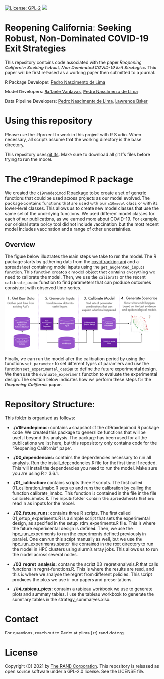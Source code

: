 
<!-- README.md is generated from README.Rmd. Please edit that file -->

<!-- badges: start -->

[![License:
GPL-2](https://img.shields.io/badge/license-GPL--2-blue.svg)](https://cran.r-project.org/web/licenses/GPL-2)
[![](https://img.shields.io/badge/doi-10.7249/TLA173--1-purple.svg)](https://doi.org/10.7249/TLA173-1)

<!-- badges: end -->

# Reopening California: Seeking Robust, Non-Dominated COVID-19 Exit Strategies

This repository contains code associated with the paper *Reopening
California: Seeking Robust, Non-Dominated COVID-19 Exit Strategies*.
This paper will be first released as a working paper then submitted to a
journal.

R Package Developer: [Pedro Nascimento de
Lima](https://www.rand.org/about/people/l/lima_pedro_nascimento_de.html)

Model Developers: [Raffaele
Vardavas](https://www.rand.org/about/people/v/vardavas_raffaele.html),
[Pedro Nascimento de
Lima](https://www.rand.org/about/people/l/lima_pedro_nascimento_de.html)

Data Pipeline Developers: [Pedro Nascimento de
Lima](https://www.rand.org/about/people/l/lima_pedro_nascimento_de.html),
[Lawrence
Baker](https://www.rand.org/about/people/b/baker_lawrence.html)

<!-- badges: 

### Related publications

-   Forthcoming Paper: Reopening California: Seeking Robust, Non-Dominated COVID-19 Exit Strategies.

-   Forthcoming RAND Perspective: Reopening California: How to reopen in the wake of the COVID-19 vaccine rollout?.

-   Forthcoming Paper: Modeling COVID-19 Nonpharmaceutical Interventions: Exploring periodic NPI strategies.

-   Original Decision Suport Tool: [The Health and Economic Impacts of Nonpharmaceutical Interventions to Address COVID-19: A Decision Support Tool for State and Local Policymakers](https://www.rand.org/pubs/tools/TLA173-1.html)

end -->

# Using this repository

Please use the .Rproject to work in this project with R Studio. When
necessary, all scripts assume that the working directory is the base
directory.

This repository uses [git lfs](https://git-lfs.github.com/). Make sure
to download all git lfs files before trying to run the model.

# The c19randepimod R package

We created the `c19randepimod` R package to be create a set of generic
functions that could be used across projects as our model evolved. The
package contains functions that are used with our `c19model` class or
with its lower-level classes. This allows us to create new model classes
that use the same set of the underlying functions. We used different
model classes for each of our publications, as we learned more about
COVID-19. For example, our original state policy tool did not include
vaccination, but the most recent model includes vaccination and a range
of other uncertainties.

## Overview

The figure below illustrates the main steps we take to run the model.
The R package starts by gathering data from the [covidtracking
api](https://covidtracking.com/data/api) and a spreadsheet containing
model inputs using the `get_augmented_inputs` function. This function
creates a model object that contains everything we need to calibrate the
model. Then, we use the `calibrate` or the recent `calibrate_imabc`
function to find parameters that can produce outcomes consistent with
observed time-series.

![](overview-figure.png "Model overview")

Finally, we can run the model after the calibration period by using the
functions `set_parameter` to set different types of paramters and use
the function `set_experimental_design` to define the future experimental
design. We then use the `evaluate_experiment` function to evaluate the
experimental design. The section below indicates how we perform these
steps for the *Reopening California* paper.

# Repository Structure:

This folder is organized as follows:

  - **./c19randepimod:** contains a snapshot of the c19randepimod R
    package code. We created this package to generalize functions that
    will be useful beyond this analysis. The package has been used for
    all the publications we list here, but this reposistory only
    contains code for the “Reopening California” paper.

  - **./00\_dependencies:** contains the dependencies necessary to run
    all analysis. Run the install\_dependencies.R file for the first
    time if needed. This will install the dependencies you need to run
    the model. Make sure you are using R \> 3.6.1.

  - **./01\_calibration:** contains scripts three R scripts. The first
    called 01\_calibration\_imabc.R sets up and runs the calibration by
    calling the function calibrate\_imabc. This function is contained in
    the file in the file calibrate\_imabc.R. The inputs folder contain
    the spreadsheets that are read in as inputs for the model.

  - **./02\_future\_runs:** contains three R scripts. The first called
    01\_setup\_experiments.R is a simple script that sets the
    experimental design, as specified in the setup\_rdm\_experiments.R
    file. This is where the future experimental design is defined. Then,
    we use the hpc\_run\_experiments to run the experiments defined
    previously in parallel. One can run this script manually as well,
    but we use the hpc\_run\_experiments.sbatch file contained in the
    root directory to run the model in HPC clusters using slurm’s array
    jobs. This allows us to run the model across several nodes.

  - **./03\_regret\_analysis:** contains the script
    03\_regret-analysis.R that calls functions in regret-functions.R.
    This is where the results are read, and this is where we analyse the
    regret from different policies. This script produces the plots we
    use in our papers and presentations.

  - **./04\_tableau\_plots:** contains a tableau workbook we use to
    generate plots and summary tables. I use the tableau workbook to
    generate the summary tables in the strategy\_summaryes.xlsx.

# Contact

For questions, reach out to Pedro at plima \[at\] rand dot org

# License

Copyright (C) 2021 by [The RAND Corporation](www.rand.org). This
repository is released as open source software under a GPL-2.0 license.
See the LICENSE file.
